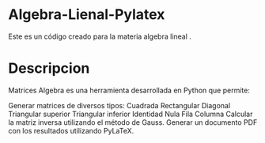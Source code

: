 # Algebra-Lienal-Pylatex
Este es un código creado para la materia algebra lineal .
# Descripcion 
Matrices Algebra es una herramienta desarrollada en Python que permite:

Generar matrices de diversos tipos:
Cuadrada
Rectangular
Diagonal
Triangular superior
Triangular inferior
Identidad
Nula
Fila
Columna
Calcular la matriz inversa utilizando el método de Gauss.
Generar un documento PDF con los resultados utilizando PyLaTeX.
